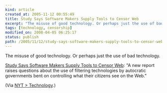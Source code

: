 ```yaml
---
kind: article
created_at: 2005-11-12 00:55:49
title: Study Says Software Makers Supply Tools to Censor Web
excerpt: "The misuse of good technology. Or perhaps just the use of bad technology. "
tags: [technology, censorship]
modified_on: 2008-04-05 06:25:17
status: publish 
path: /2005/11/12/study-says-software-makers-supply-tools-to-censor-web
---
```


The misuse of good technology. Or perhaps just the use of bad technology. 


<a href="http://www.nytimes.com/2005/10/12/technology/12filter.html?ex=1286769600&en=6b1300f1692ebe73&ei=5088&partner=rssnyt&emc=rss">Study Says Software Makers Supply Tools to Censor Web</a>: "A new report raises questions about the use of filtering technologies by autocratic governments bent on controlling what their citizens see on the Web."

(Via <a href="http://www.nytimes.com/pages/technology/index.html?partner=rssnyt">NYT > Technology</a>.)

